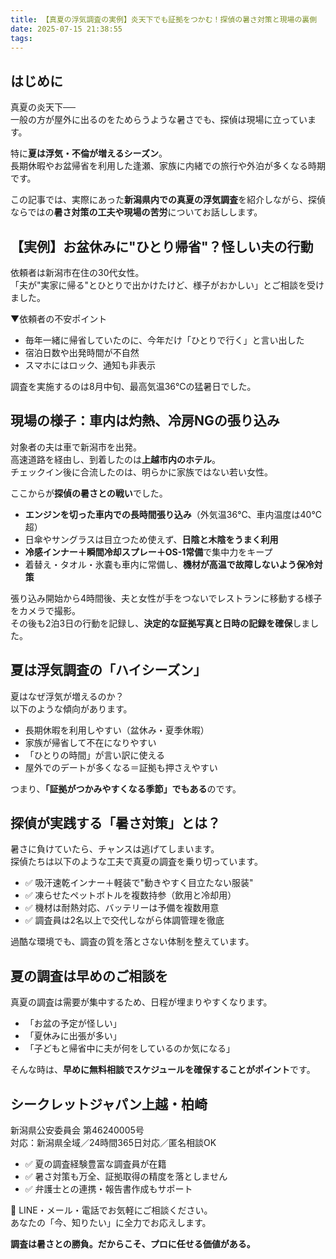 ```yaml
---
title: 【真夏の浮気調査の実例】炎天下でも証拠をつかむ！探偵の暑さ対策と現場の裏側
date: 2025-07-15 21:38:55
tags:
---
```


## はじめに

真夏の炎天下──  
一般の方が屋外に出るのをためらうような暑さでも、探偵は現場に立っています。

特に**夏は浮気・不倫が増えるシーズン**。  
長期休暇やお盆帰省を利用した逢瀬、家族に内緒での旅行や外泊が多くなる時期です。

この記事では、実際にあった**新潟県内での真夏の浮気調査**を紹介しながら、探偵ならではの**暑さ対策の工夫や現場の苦労**についてお話しします。

## 【実例】お盆休みに"ひとり帰省"？怪しい夫の行動

依頼者は新潟市在住の30代女性。  
「夫が"実家に帰る"とひとりで出かけたけど、様子がおかしい」とご相談を受けました。

▼依頼者の不安ポイント

* 毎年一緒に帰省していたのに、今年だけ「ひとりで行く」と言い出した
* 宿泊日数や出発時間が不自然
* スマホにはロック、通知も非表示

調査を実施するのは8月中旬、最高気温36℃の猛暑日でした。

## 現場の様子：車内は灼熱、冷房NGの張り込み

対象者の夫は車で新潟市を出発。  
高速道路を経由し、到着したのは**上越市内のホテル**。  
チェックイン後に合流したのは、明らかに家族ではない若い女性。

ここからが**探偵の暑さとの戦い**でした。

* **エンジンを切った車内での長時間張り込み**（外気温36℃、車内温度は40℃超）
* 日傘やサングラスは目立つため使えず、**日陰と木陰をうまく利用**
* **冷感インナー＋瞬間冷却スプレー＋OS-1常備**で集中力をキープ
* 着替え・タオル・氷嚢も車内に常備し、**機材が高温で故障しないよう保冷対策**

張り込み開始から4時間後、夫と女性が手をつないでレストランに移動する様子をカメラで撮影。  
その後も2泊3日の行動を記録し、**決定的な証拠写真と日時の記録を確保**しました。

## 夏は浮気調査の「ハイシーズン」

夏はなぜ浮気が増えるのか？  
以下のような傾向があります。

* 長期休暇を利用しやすい（盆休み・夏季休暇）
* 家族が帰省して不在になりやすい
* 「ひとりの時間」が言い訳に使える
* 屋外でのデートが多くなる＝証拠も押さえやすい

つまり、**「証拠がつかみやすくなる季節」でもある**のです。

## 探偵が実践する「暑さ対策」とは？

暑さに負けていたら、チャンスは逃げてしまいます。  
探偵たちは以下のような工夫で真夏の調査を乗り切っています。

* ✅ 吸汗速乾インナー＋軽装で"動きやすく目立たない服装"
* ✅ 凍らせたペットボトルを複数持参（飲用と冷却用）
* ✅ 機材は耐熱対応、バッテリーは予備を複数用意
* ✅ 調査員は2名以上で交代しながら体調管理を徹底

過酷な環境でも、調査の質を落とさない体制を整えています。

## 夏の調査は早めのご相談を

真夏の調査は需要が集中するため、日程が埋まりやすくなります。

* 「お盆の予定が怪しい」
* 「夏休みに出張が多い」
* 「子どもと帰省中に夫が何をしているのか気になる」

そんな時は、**早めに無料相談でスケジュールを確保することがポイント**です。

## シークレットジャパン上越・柏崎

新潟県公安委員会 第46240005号  
対応：新潟県全域／24時間365日対応／匿名相談OK

* ✅ 夏の調査経験豊富な調査員が在籍
* ✅ 暑さ対策も万全、証拠取得の精度を落としません
* ✅ 弁護士との連携・報告書作成もサポート

📩 LINE・メール・電話でお気軽にご相談ください。  
あなたの「今、知りたい」に全力でお応えします。

**調査は暑さとの勝負。だからこそ、プロに任せる価値がある。**
